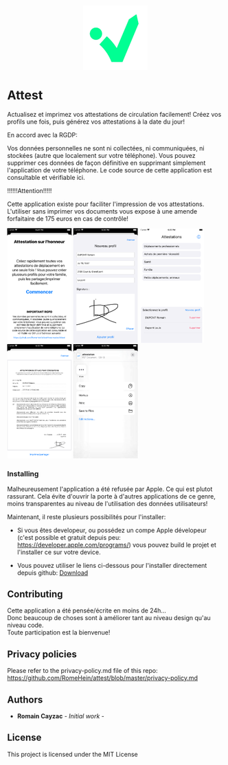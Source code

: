 <p align="center">
  <img src="images/logo.png" style="float:middle;" width="150">
</p>

# Attest

Actualisez et imprimez vos attestations de circulation facilement! 
Créez vos profils une fois, puis générez vos attestations à la date du jour!

<p>
En accord avec la RGDP:
<div>
Vos données personnelles ne sont ni collectées, ni communiquées, ni stockées (autre que localement sur votre téléphone). Vous pouvez supprimer ces données de façon définitive en supprimant simplement l'application de votre téléphone. Le code source de cette application est consultable et vérifiable ici.
</div>
</p>

<p>
!!!!!!Attention!!!!!
<div>
Cette application existe pour faciliter l'impression de vos attestations. L'utiliser sans imprimer vos documents vous expose à une amende forfaitaire de 175 euros en cas de contrôle!
</div>
</p>

<div>
<img src="images/screenshots/onboarding.png" width="150">
<img src="images/screenshots/create-profile.png" width="150">
<img src="images/screenshots/home.png" width="150">
<img src="images/screenshots/attestation-pdf.png" width="150">
<img src="images/screenshots/share.png" width="150">
</div>

### Installing

Malheureusement l'application a été refusée par Apple. Ce qui est plutot rassurant. Cela évite d'ouvrir la porte à d'autres applications de ce genre, moins transparentes au niveau de l'utilisation des données utilisateurs!</br>

Maintenant, il reste plusieurs possibilités pour l'installer:
- Si vous êtes developeur, ou possédez un compe Apple dévelopeur (c'est possible et gratuit depuis peu: https://developer.apple.com/programs/) vous pouvez build le projet et l'installer ce sur votre device.

- Vous pouvez utiliser le liens ci-dessous pour l'installer directement depuis github:
<a href="itms-services://?action=download-manifest&amp; 
    url=https://github.com/RomeHein/attest/install/manifest.plist">
    Download
</a>

## Contributing

Cette application a été pensée/écrite en moins de 24h...</br>
Donc beaucoup de choses sont à améliorer tant au niveau design qu'au niveau code.</br>
Toute participation est la bienvenue!

## Privacy policies

Please refer to the privacy-policy.md file of this repo:
https://github.com/RomeHein/attest/blob/master/privacy-policy.md

## Authors

* **Romain Cayzac** - *Initial work* -

## License

This project is licensed under the MIT License

